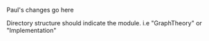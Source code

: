Paul's changes go here

Directory structure should indicate the module.  i.e "GraphTheory" or "Implementation"
